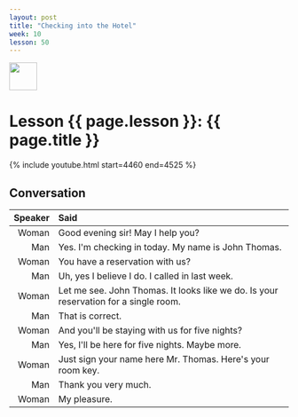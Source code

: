 ```yaml
---
layout: post
title: "Checking into the Hotel"
week: 10
lesson: 50
---
```


<a href="/"><img src="/assets/logo.svg" width="50"></a>

# Lesson {{ page.lesson }}: {{ page.title }}

{% include youtube.html start=4460 end=4525 %}

## Conversation

Speaker | Said
---: | :---
Woman | Good evening sir! May I help you?
Man | Yes. I'm checking in today. My name is John Thomas.
Woman | You have a reservation with us?
Man | Uh, yes I believe I do. I called in last week.
Woman | Let me see. John Thomas. It looks like we do. Is your reservation for a single room.
Man | That is correct.
Woman | And you'll be staying with us for five nights?
Man | Yes, I'll be here for five nights. Maybe more.
Woman | Just sign your name here Mr. Thomas. Here's your room key.
Man | Thank you very much.
Woman | My pleasure.
